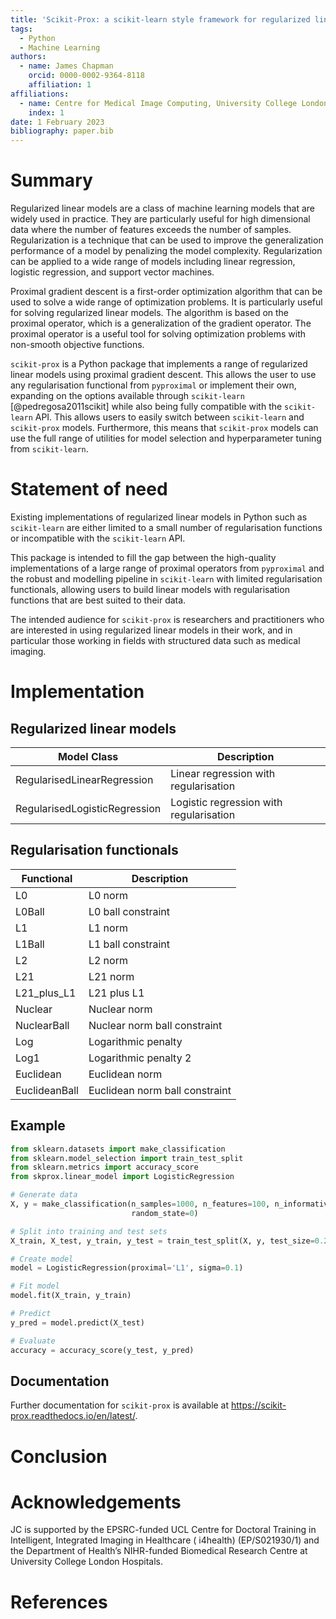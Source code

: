 ```yaml
---
title: 'Scikit-Prox: a scikit-learn style framework for regularized linear models using proximal gradient descent'
tags:
  - Python
  - Machine Learning 
authors:
  - name: James Chapman 
    orcid: 0000-0002-9364-8118 
    affiliation: 1
affiliations:
  - name: Centre for Medical Image Computing, University College London, London, UK 
    index: 1
date: 1 February 2023 
bibliography: paper.bib
---
```


# Summary

Regularized linear models are a class of machine learning models that are widely used in practice. They are particularly useful for high dimensional data where the number of features exceeds the number of samples. Regularization is a technique that can be used to improve the generalization performance of a model by penalizing the model complexity. Regularization can be applied to a wide range of models including linear regression, logistic regression, and support vector machines.

Proximal gradient descent is a first-order optimization algorithm that can be used to solve a wide range of optimization problems. It is particularly useful for solving regularized linear models. The algorithm is based on the proximal operator, which is a generalization of the gradient operator. The proximal operator is a useful tool for solving optimization problems with non-smooth objective functions.

`scikit-prox` is a Python package that implements a range of regularized linear models using proximal gradient descent. This allows the user to use any regularisation functional from `pyproximal` or implement their own, expanding on the options available through `scikit-learn` [@pedregosa2011scikit] while also being fully compatible with the `scikit-learn` API. This allows users to easily switch between `scikit-learn` and `scikit-prox` models. Furthermore, this means that `scikit-prox` models can use the full range of utilities for model selection and hyperparameter tuning from `scikit-learn`.

# Statement of need

Existing implementations of regularized linear models in Python such as `scikit-learn` are either limited to a small number of regularisation functions or incompatible with the `scikit-learn` API.

This package is intended to fill the gap between the high-quality implementations of a large range of proximal operators from `pyproximal` and the robust and modelling pipeline in `scikit-learn` with limited regularisation functionals, allowing users to build linear models with regularisation functions that are best suited to their data.

The intended audience for `scikit-prox` is researchers and practitioners who are interested in using regularized linear models in their work, and in particular those working in fields with structured data such as medical imaging.

# Implementation

## Regularized linear models

| Model Class | Description                             |
|-------------|-----------------------------------------|
| RegularisedLinearRegression | Linear regression with regularisation   |
| RegularisedLogisticRegression | Logistic regression with regularisation |

## Regularisation functionals

| Functional | Description                    |
|------------|--------------------------------|
| L0 | L0 norm                        |
| L0Ball | L0 ball constraint             |
| L1 | L1 norm                        |
| L1Ball | L1 ball constraint             |
| L2 | L2 norm                        |
| L21 | L21 norm                       |
| L21_plus_L1 | L21 plus L1                    |
| Nuclear | Nuclear norm                   |
| NuclearBall | Nuclear norm ball constraint   |
| Log | Logarithmic penalty            |
| Log1 | Logarithmic penalty 2          |
| Euclidean | Euclidean norm                 |
| EuclideanBall | Euclidean norm ball constraint |

## Example

```python
from sklearn.datasets import make_classification
from sklearn.model_selection import train_test_split
from sklearn.metrics import accuracy_score
from skprox.linear_model import LogisticRegression

# Generate data
X, y = make_classification(n_samples=1000, n_features=100, n_informative=10, n_redundant=10, n_classes=2,
                           random_state=0)

# Split into training and test sets
X_train, X_test, y_train, y_test = train_test_split(X, y, test_size=0.2, random_state=0)

# Create model
model = LogisticRegression(proximal='L1', sigma=0.1)

# Fit model
model.fit(X_train, y_train)

# Predict
y_pred = model.predict(X_test)

# Evaluate
accuracy = accuracy_score(y_test, y_pred)
```

## Documentation

Further documentation for `scikit-prox` is available at https://scikit-prox.readthedocs.io/en/latest/.

# Conclusion



# Acknowledgements

JC is supported by the EPSRC-funded UCL Centre for Doctoral Training in Intelligent, Integrated Imaging in Healthcare (
i4health) (EP/S021930/1) and the Department of Health’s NIHR-funded Biomedical Research Centre at University College
London Hospitals.

# References
